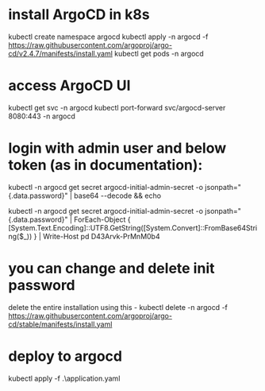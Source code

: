 
# install ArgoCD in k8s
kubectl create namespace argocd
kubectl apply -n argocd -f https://raw.githubusercontent.com/argoproj/argo-cd/v2.4.7/manifests/install.yaml
kubectl get pods -n argocd

# access ArgoCD UI
kubectl get svc -n argocd
kubectl port-forward svc/argocd-server 8080:443 -n argocd

# login with admin user and below token (as in documentation):
kubectl -n argocd get secret argocd-initial-admin-secret -o jsonpath="{.data.password}" | base64 --decode && echo

kubectl -n argocd get secret argocd-initial-admin-secret -o jsonpath="{.data.password}" | ForEach-Object { [System.Text.Encoding]::UTF8.GetString([System.Convert]::FromBase64String($_)) } | Write-Host
pd D43Arvk-PrMnM0b4

# you can change and delete init password

delete the entire installation using this - kubectl delete -n argocd -f https://raw.githubusercontent.com/argoproj/argo-cd/stable/manifests/install.yaml


# deploy to argocd
kubectl apply -f .\application.yaml

